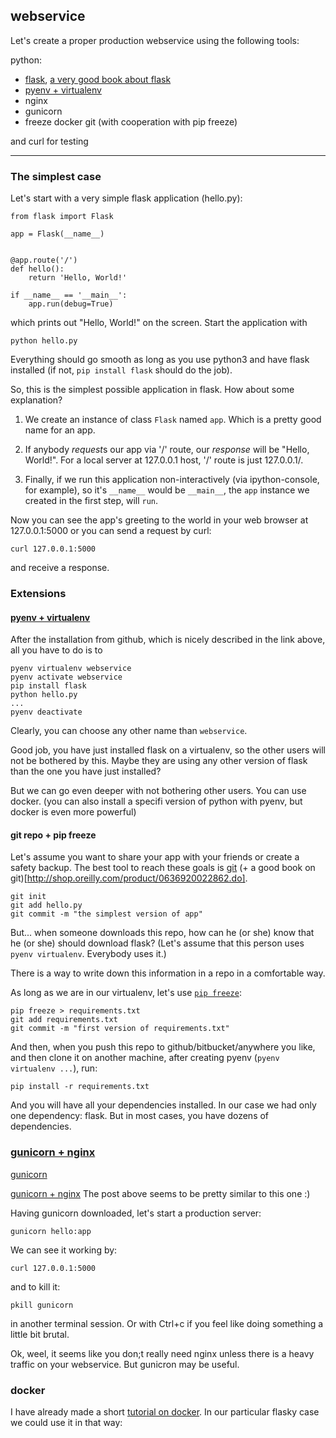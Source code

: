 ## webservice

Let's create a proper production webservice using the following tools:

python:
* [flask](http://flask.pocoo.org/docs/1.0/tutorial/), [a very good book about flask](https://www.oreilly.com/library/view/flask-web-development/9781491991725/)
* [pyenv + virtualenv](https://amaral.northwestern.edu/resources/guides/pyenv-tutorial)
* nginx
* gunicorn
* freeze
docker
git (with cooperation with pip freeze)

and curl for testing

---

### The simplest case

Let's start with a very simple flask application (hello.py):

```{python}
from flask import Flask

app = Flask(__name__)


@app.route('/')
def hello():
    return 'Hello, World!'

if __name__ == '__main__':
    app.run(debug=True)
```

which prints out "Hello, World!" on the screen. 
Start the application with
```
python hello.py
```

Everything should go smooth as long as you use python3 and have flask installed (if not, `pip install flask` should do the job).

So, this is the simplest possible application in flask. How about some explanation?

1. We create an instance of class `Flask` named `app`. Which is a pretty good name for an app.

2. If anybody *request*s our app via '/' route, our *response* will be "Hello, World!". For a local server at 127.0.0.1 host, '/' route is just 127.0.0.1/.

3. Finally, if we run this application non-interactively (via ipython-console, for example), so it's `__name__` would be `__main__`, the `app` instance we created in the first step, will `run`.

Now you can see the app's greeting to the world in your web browser at 127.0.0.1:5000 or you can send a request by curl:
```{bash}
curl 127.0.0.1:5000
```
and receive a response.

### Extensions

#### [pyenv + virtualenv](https://amaral.northwestern.edu/resources/guides/pyenv-tutorial)

After the installation from github, which is nicely described in the link above, all you have to do is to

```{bash}
pyenv virtualenv webservice
pyenv activate webservice
pip install flask
python hello.py
...
pyenv deactivate
```

Clearly, you can choose any other name than `webservice`.

Good job, you have just installed flask on a virtualenv, so the other users will not be bothered by this. Maybe they are using any other version of flask than the one you have just installed?

But we can go even deeper with not bothering other users. You can use docker.
(you can also install a specifi version of python with pyenv, but docker is even more powerful)

#### git repo + pip freeze

Let's assume you want to share your app with your friends or create a safety backup. The best tool to reach these goals is [git](https://git-scm.com/) (+ a good book on git)[http://shop.oreilly.com/product/0636920022862.do].

```{bash}
git init
git add hello.py
git commit -m "the simplest version of app"
```

But... when someone downloads this repo, how can he (or she) know that he (or she) should download flask? (Let's assume that this person uses `pyenv virtualenv`. Everybody uses it.)

There is a way to write down this information in a repo in a comfortable way.

As long as we are in our virtualenv, let's use [`pip freeze`](https://www.idiotinside.com/2015/05/10/python-auto-generate-requirements-txt/):

```{bash}
pip freeze > requirements.txt
git add requirements.txt
git commit -m "first version of requirements.txt"
```


And then, when you push this repo to github/bitbucket/anywhere you like, and then clone it on another machine, after creating pyenv (`pyenv virtualenv ...`), run:

```{bash}
pip install -r requirements.txt
```

And you will have all your dependencies installed. 
In our case we had only one dependency: flask. But in most cases, you have dozens of dependencies.




### [gunicorn + nginx](https://medium.com/ymedialabs-innovation/deploy-flask-app-with-nginx-using-gunicorn-and-supervisor-d7a93aa07c18)

[gunicorn](http://gunicorn.org/)

[gunicorn + nginx](https://www.digitalocean.com/community/tutorials/how-to-serve-flask-applications-with-gunicorn-and-nginx-on-ubuntu-14-04)
The post above seems to be pretty similar to this one :)

Having gunicorn downloaded, let's start a production server:
```{bash}
gunicorn hello:app
```

We can see it working by:
```{bash}
curl 127.0.0.1:5000
```

and to kill it:
```{bash}
pkill gunicorn
```

in another terminal session. Or with Ctrl+c if you feel like doing something a little bit brutal.

Ok, weel, it seems like you don;t really need nginx unless there is a heavy traffic on your webservice. But gunicron may be useful.

### docker

I have already made a short [tutorial on docker](.). In our particular flasky case we could use it in that way:


